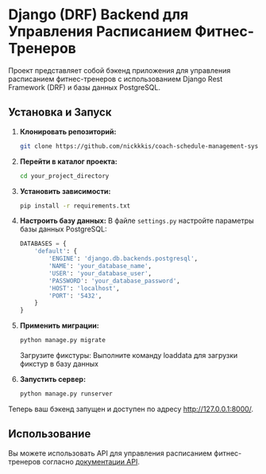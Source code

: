 # Django (DRF) Backend для Управления Расписанием Фитнес-Тренеров

Проект представляет собой бэкенд приложения для управления расписанием фитнес-тренеров с использованием Django Rest Framework (DRF) и базы данных PostgreSQL.




## Установка и Запуск

1. **Клонировать репозиторий:**
    ```bash
    git clone https://github.com/nickkkis/coach-schedule-management-system.git
    ```

2. **Перейти в каталог проекта:**
    ```bash
    cd your_project_directory
    ```

3. **Установить зависимости:**
    ```bash
    pip install -r requirements.txt
    ```

4. **Настроить базу данных:**
   В файле `settings.py` настройте параметры базы данных PostgreSQL:
   ```python
   DATABASES = {
       'default': {
           'ENGINE': 'django.db.backends.postgresql',
           'NAME': 'your_database_name',
           'USER': 'your_database_user',
           'PASSWORD': 'your_database_password',
           'HOST': 'localhost',
           'PORT': '5432',
       }
   }
   ```

5. **Применить миграции:**
    ```bash
    python manage.py migrate
    ```

    Загрузите фикстуры: Выполните команду loaddata для загрузки фикстур в базу данных

6. **Запустить сервер:**
    ```bash
    python manage.py runserver
    ```

Теперь ваш бэкенд запущен и доступен по адресу http://127.0.0.1:8000/.

## Использование

Вы можете использовать API для управления расписанием фитнес-тренеров согласно [документации API](https://github.com/nickkkis/coach-schedule-management-system/tree/master/Documentation).

